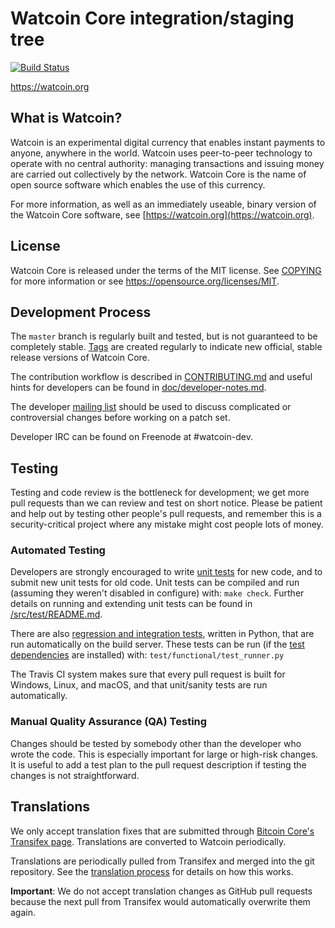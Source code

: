Watcoin Core integration/staging tree
=====================================

[![Build Status](https://travis-ci.org/watcoin-project/watcoin.svg?branch=master)](https://travis-ci.org/watcoin-project/watcoin)

https://watcoin.org

What is Watcoin?
----------------

Watcoin is an experimental digital currency that enables instant payments to
anyone, anywhere in the world. Watcoin uses peer-to-peer technology to operate
with no central authority: managing transactions and issuing money are carried
out collectively by the network. Watcoin Core is the name of open source
software which enables the use of this currency.

For more information, as well as an immediately useable, binary version of
the Watcoin Core software, see [https://watcoin.org](https://watcoin.org).

License
-------

Watcoin Core is released under the terms of the MIT license. See [COPYING](COPYING) for more
information or see https://opensource.org/licenses/MIT.

Development Process
-------------------

The `master` branch is regularly built and tested, but is not guaranteed to be
completely stable. [Tags](https://github.com/watcoin-project/watcoin/tags) are created
regularly to indicate new official, stable release versions of Watcoin Core.

The contribution workflow is described in [CONTRIBUTING.md](CONTRIBUTING.md)
and useful hints for developers can be found in [doc/developer-notes.md](doc/developer-notes.md).

The developer [mailing list](https://groups.google.com/forum/#!forum/watcoin-dev)
should be used to discuss complicated or controversial changes before working
on a patch set.

Developer IRC can be found on Freenode at #watcoin-dev.

Testing
-------

Testing and code review is the bottleneck for development; we get more pull
requests than we can review and test on short notice. Please be patient and help out by testing
other people's pull requests, and remember this is a security-critical project where any mistake might cost people
lots of money.

### Automated Testing

Developers are strongly encouraged to write [unit tests](src/test/README.md) for new code, and to
submit new unit tests for old code. Unit tests can be compiled and run
(assuming they weren't disabled in configure) with: `make check`. Further details on running
and extending unit tests can be found in [/src/test/README.md](/src/test/README.md).

There are also [regression and integration tests](/test), written
in Python, that are run automatically on the build server.
These tests can be run (if the [test dependencies](/test) are installed) with: `test/functional/test_runner.py`

The Travis CI system makes sure that every pull request is built for Windows, Linux, and macOS, and that unit/sanity tests are run automatically.

### Manual Quality Assurance (QA) Testing

Changes should be tested by somebody other than the developer who wrote the
code. This is especially important for large or high-risk changes. It is useful
to add a test plan to the pull request description if testing the changes is
not straightforward.

Translations
------------

We only accept translation fixes that are submitted through [Bitcoin Core's Transifex page](https://www.transifex.com/projects/p/bitcoin/).
Translations are converted to Watcoin periodically.

Translations are periodically pulled from Transifex and merged into the git repository. See the
[translation process](doc/translation_process.md) for details on how this works.

**Important**: We do not accept translation changes as GitHub pull requests because the next
pull from Transifex would automatically overwrite them again.
